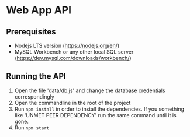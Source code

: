 # Web App API

## Prerequisites

- Nodejs LTS version (https://nodejs.org/en/)
- MySQL Workbench or any other local SQL server (https://dev.mysql.com/downloads/workbench/)

## Running the API

1. Open the file 'data/db.js' and change the database credentials correspondingly
2. Open the commandline in the root of the project
3. Run `npm install` in order to install the dependencies. If you something like 'UNMET PEER DEPENDENCY' run the same command until it is gone.
4. Run `npm start`